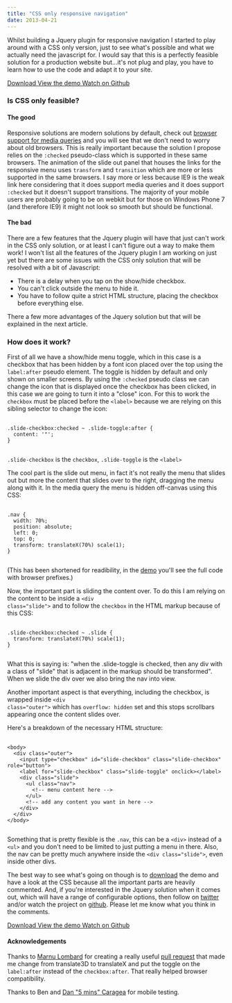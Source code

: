 ```yaml
---
title: "CSS only responsive navigation"
date: 2013-04-21
---
```


<p>Whilst building a Jquery plugin for responsive navigation I started to play
around with a CSS only version, just to see what's possible and what we
actually need the javascript for. I would say that this is a perfectly feasible
solution for a production website but...it's not plug and play, you have to learn
how to use the code and adapt it to your site. </p>
<!--more-->
<div class="demo-actions">
  <a href="https://github.com/valdelama/responav/tree/css-only/archive/css-only.zip" title="Download from Github">Download <i class="icon-download"></i></a>
  <a href="/demo/css-responav.html" title="View the demo">View the demo <i class="icon-export"></i></a>
  <a href="https://github.com/valdelama/responav/tree/css-only" title="Watch on Github">Watch on Github <i class="icon-github"></i></a>
</div>

<h3>Is CSS only feasible?</h3> <h4>The good</h4> <p>Responsive solutions are modern
solutions by default, check out <a href="http://caniuse.com/css-mediaqueries"
title="Browser support for media queries">browser support for media queries</a>
and you will see that we don't need to worry about old browsers. This is really
important because the solution I propose relies on the <code
class="language-css">:checked</code> pseudo-class which is supported in these
same browsers. The animation of the slide out panel that houses the links for
the responsive menu uses <code class="language-css">transform</code> and <code
class="language-css">transition</code> which are more or less supported in the
same browsers. I say more or less because IE9 is the weak link here considering
that it does support media queries and it does support <code
class="language-css">:checked</code> but it doesn't support transitions. The
majority of your mobile users are probably going to be on webkit but for those
on Windows Phone 7 (and therefore IE9) it might not look so smooth but should be
functional.</p>

<h4>The bad</h4> <p>There are a few features that the Jquery plugin will have
that just can't work in the CSS only solution, or at least I can't figure out a
way to make them work! I won't list all the features of the Jquery plugin I am
working on just yet but there are some issues with the CSS only solution that
will be resolved with a bit of Javascript: </p>

<ul>
<li>There is a delay when
you tap on the show/hide checkbox.</li>
<li>You can't click outside the menu to
hide it.</li>
<li>You have to follow quite a strict HTML structure, placing the
 checkbox before everything else.</li>
</ul>

<p>There a few more advantages of
the Jquery solution but that will be explained in the next article.</p>

<h3>How does it work?</h3> <p>First of all we have a show/hide menu toggle,
which in this case is a checkbox that has been hidden by a font icon placed over
the top using the <code class="language-css">label:after</code> pseudo element.
The toggle is hidden by default and only shown on smaller screens. By using the
<code class="language-css">:checked</code> pseudo class we can change the icon
that is displayed once the checkbox has been clicked, in this case we are going
to turn it into a "close" icon. For this to work the <code
class="language-markup">checkbox</code> must be placed before the <code
class="language-markup">&lt;label&gt;</code> because we are relying on this
sibling selector to change the icon:</p>
<pre>
  <code class="language-css">
.slide-checkbox:checked ~ .slide-toggle:after {
  content: '"';
}
  </code>
</pre>
<p><code class="language-css">.slide-checkbox</code> is the <code class="language-markup">checkbox</code>, <code class="language-css">.slide-toggle</code> is the <code class="language-markup">&lt;label&gt;</code></p>

<p>The cool part is the slide out menu, in fact it's not really the menu that slides out but more the content that slides over to the right, dragging the menu along with it. In the media query the menu is hidden off-canvas using this CSS:</p>

<pre>
  <code class="language-css">
.nav {
  width: 70%;
  position: absolute;
  left: 0;
  top: 0;
  transform: translateX(70%) scale(1);
}
  </code>
</pre>

<p>(This has been shortened for readibility, in the <a
href="/static/demo/responav/css-only/index.html" title="View demo">demo</a>
you'll see the full code with browser prefixes.)</p>

<p>Now, the important part is sliding the content over. To do this I am relying
on the content to be inside a <code class="language-markup">&lt;div
class=&quot;slide&quot;&gt;</code> and to follow the <code
class="language-markup">checkbox</code> in the HTML markup because of this
CSS:</p>

<pre>
  <code class="language-css">
.slide-checkbox:checked ~ .slide {
  transform: translateX(70%) scale(1);
}
  </code>
</pre>

 <p>What this is saying is: "when the .slide-toggle is checked, then any div
with a class of "slide" that is adjacent in the markup should be transformed".
When we slide the div over we also bring the nav into view.</p>

<p>Another important aspect is that everything, including the checkbox, is
wrapped inside <code class="language-markup">&lt;div
class=&quot;outer&quot;&gt;</code> which has <code
class="language-css">overflow: hidden</code> set and this stops scrollbars
appearing once the content slides over.</p>

<p>Here's a breakdown of the necessary HTML structure:</p>

<pre>
  <code class="language-css">
&lt;body&gt;
  &lt;div class=&quot;outer&quot;&gt;
    &lt;input type=&quot;checkbox&quot; id=&quot;slide-checkbox&quot; class=&quot;slide-checkbox&quot; role=&quot;button&quot;&gt;
    &lt;label for=&quot;slide-checkbox&quot; class=&quot;slide-toggle&quot; onclick&gt;&lt;/label&gt;
    &lt;div class=&quot;slide&quot;&gt;
      &lt;ul class=&quot;nav&quot;&gt;
        &lt;!-- menu content here --&gt;
      &lt;/ul&gt;
      &lt;!-- add any content you want in here --&gt;
    &lt;/div&gt;
  &lt;/div&gt;
&lt;/body&gt;
  </code>
</pre>

 <p>Something that is pretty flexible is the <code
class="language-markup">.nav</code>, this can be a <code
class="language-markup">&lt;div&gt;</code> instead of a <code
class="language-markup">&lt;ul&gt;</code> and you don't need to be limited to
just putting a menu in there. Also, the nav can be pretty much anywhere inside
the <code class="language-markup">&lt;div class=&quot;slide&quot;&gt;</code>,
even inside other divs.</p>

<p>The best way to see what's going on though is to <a
href="https://github.com/valdelama/responav/tree/css-only/archive/css-only.zip"
title="Download the demo">download</a> the demo and have a look at the CSS
because all the important parts are heavily commented. And, if you're interested
in the Jquery solution when it comes out, which will have a range of
configurable options, then follow on <a href="https://twitter.com/valdelama"
title="Follow on twitter">twitter</a> and/or watch the project on <a
href="https://github.com/valdelama/responav/tree/css-only" title="Watch on
Github">github</a>. Please let me know what you think in the comments.</p>

<div class="demo-actions">
<a href="https://github.com/valdelama/responav/tree/css-only/archive/css-only.zip" title="Download from Github">Download <i class="icon-download"></i></a>
<a href="/demo/css-responav.html" title="View the demo">View the demo <i class="icon-export"></i></a>
<a href="https://github.com/valdelama/responav/tree/css-only"  title="Watch on Github">Watch on Github <i class="icon-github"></i></a> </div>

 <h4>Acknowledgements</h4> <p>Thanks to <a
href="https://twitter.com/mr_springtime" title="Marnu Lombard">Marnu
Lombard</a> for creating a really useful <a
href="https://github.com/valdelama/responav/tree/css-only/pull/1" title="Github
pull request">pull request</a> that made me change from translate3D to
translateX and put the toggle on the <code
class="language-css">label:after</code> instead of the <code
class="language-css">checkbox:after</code>. That really helped browser
compatibility.</p> <p>Thanks to Ben and <a
href="http://terebentina.github.io/sco.js/" title="Dan Caragea Javascript
ninja">Dan "5 mins" Caragea</a> for mobile testing.</p>
